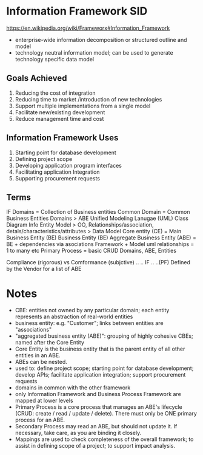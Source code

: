 # Information Framework SID
https://en.wikipedia.org/wiki/Frameworx#Information_Framework  

- enterprise-wide information decomposition or structured outline and model
- technology neutral information model; can be used to generate technology specific data model

## Goals Achieved
1. Reducing the cost of integration
2. Reducing time to market /introduction of new technologies
3. Support multiple implementations from a single model
4. Facilitate new/existing development
5. Reduce management time and cost

## Information Framework Uses
1. Starting point for database development
2. Defining project scope
3. Developing application program interfaces
4. Facilitating application Integration
5. Supporting procurement requests

## Terms
IF Domains = Collection of Business entities
Common Domain = Common Business Entities
Domains > ABE 
Unified Modeling Lanugae (UML) Class Diagram
Info Entity Model > OO, Relationships/association, detals/characteristics/attributes > Data Model 
Core entity (CE) = Main Business Entity (BE)
Business Entity (BE)
Aggregate Business Entity (ABE) = BE + dependencies via asociations
Framework + Model
uml relationships = 1 to many etc
Primary Process = basic CRUD
Domains, ABE, Entities

Compliance (rigorous) vs  Comformance (subjctive) 
.. .. IF .. ..(PF)
Defined by the Vendor for a list of ABE

# Notes
- CBE: entities not owned by any particular domain; each entity represents an abstraction of real-world entities
- business entity: e.g. "Customer"; links between entities are "associations"
- "aggregated business entity (ABE)": grouping of highly cohesive CBEs; named after the Core Entity
- Core Entity is the business entity that is the parent entity of all other entities in an ABE.
- ABEs can be nested.
- used to: define project scope; starting point for database development; develop APIs; facilitate application integration; support procurement requests
- domains in common with the other framework
- only Information Framework and Business Process Framework are mapped at lower levels
- Primary Process is a core process that manages an ABE's lifecycle (CRUD: create / read / update / delete). There must only be ONE primary process for an ABE.
- Secondary Process may read an ABE, but should not update it. If necessary, take care, as you are binding it closely.
- Mappings are used to check completeness of the overall framework; to assist in defining scope of a project; to support impact analysis.
